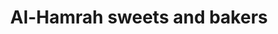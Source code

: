 ---
title: "Al-Hamrah sweets and bakers"
url: /karachi/al-hamrah-sweets-and-bakers/
shop: bakery
---